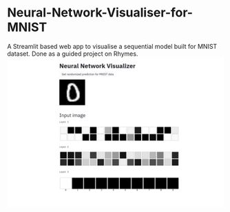# Neural-Network-Visualiser-for-MNIST
A Streamlit based web app to visualise a sequential model built for MNIST dataset.
Done as a guided project on Rhymes.
[](https://coursera.org/share/98c6b881a2dfbdd83ae24c242b810870)
![](https://raw.githubusercontent.com/Joyoshish/Neural-Network-Visualiser-for-MNIST/master/NN_Visualiser_Sample.png)
